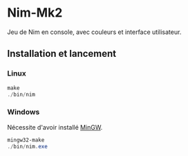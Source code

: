 # Nim-Mk2

Jeu de Nim en console, avec couleurs et interface utilisateur.

## Installation et lancement

### Linux

```powershell
make
./bin/nim
```

### Windows

Nécessite d'avoir installé [MinGW](https://docs.google.com/document/d/1IYkS_ZOven-HJ6rKV5-hOzKwNFjYbwX55mPAaJxsUok/edit?usp=sharing).

```powershell
mingw32-make
./bin/nim.exe
```
